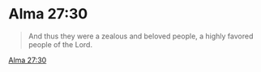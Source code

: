 # Alma 27:30

> And thus they were a zealous and beloved people, a highly favored people of the Lord.

[Alma 27:30](https://www.churchofjesuschrist.org/study/scriptures/bofm/alma/27?lang=eng&id=p30#p30)


